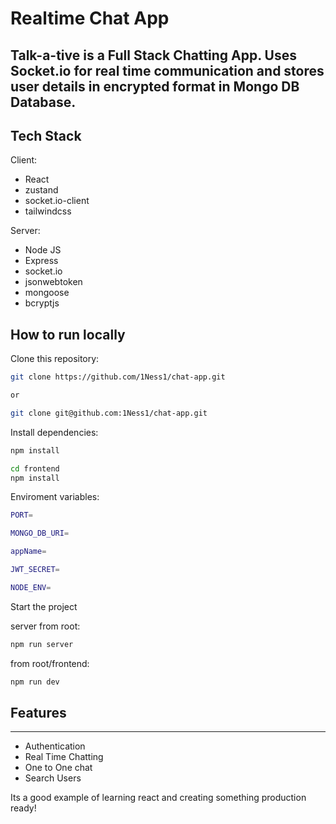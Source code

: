 # Realtime Chat App

Talk-a-tive is a Full Stack Chatting App. 
Uses Socket.io for real time communication and stores user details in encrypted format in Mongo DB Database.
---

## Tech Stack

Client: 
- React
- zustand
- socket.io-client
- tailwindcss

Server: 
- Node JS
- Express
- socket.io
- jsonwebtoken
- mongoose
- bcryptjs

## How to run locally

Clone this repository:
```bash
git clone https://github.com/1Ness1/chat-app.git

or

git clone git@github.com:1Ness1/chat-app.git
```

Install dependencies:
```bash
npm install
```

```bash
cd frontend
npm install
```

Enviroment variables:
```bash
PORT=

MONGO_DB_URI=

appName=

JWT_SECRET=

NODE_ENV=
```

Start the project

server from root:
```bash
npm run server
```

from root/frontend:
```bash
npm run dev
```

## Features
---

- Authentication
- Real Time Chatting
- One to One chat
- Search Users

Its a good example of learning react and creating something production ready!